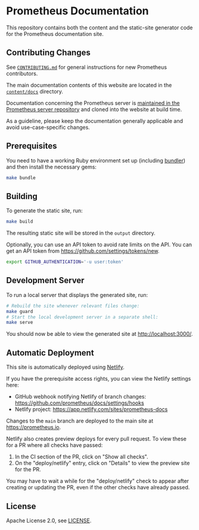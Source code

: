 # Prometheus Documentation

This repository contains both the content and the static-site generator code for the
Prometheus documentation site.

## Contributing Changes

See [`CONTRIBUTING.md`](CONTRIBUTING.md) for general instructions for new Prometheus contributors.

The main documentation contents of this website are located in the [`content/docs`](content/docs) directory.

Documentation concerning the Prometheus server is [maintained in the Prometheus server repository](https://github.com/prometheus/prometheus/tree/main/docs) and cloned into the website at build time.

As a guideline, please keep the documentation generally applicable and avoid use-case-specific changes.

## Prerequisites

You need to have a working Ruby environment set up (including [bundler](https://bundler.io/))
and then install the necessary gems:

```bash
make bundle
```

## Building

To generate the static site, run:

```bash
make build
```

The resulting static site will be stored in the `output` directory.

Optionally, you can use an API token to avoid rate limits on the API. You can get an API token from https://github.com/settings/tokens/new.
```bash
export GITHUB_AUTHENTICATION='-u user:token'
```

## Development Server

To run a local server that displays the generated site, run:

```bash
# Rebuild the site whenever relevant files change:
make guard
# Start the local development server in a separate shell:
make serve
```

You should now be able to view the generated site at
[http://localhost:3000/](http://localhost:3000).

## Automatic Deployment

This site is automatically deployed using [Netlify](https://www.netlify.com/).

If you have the prerequisite access rights, you can view the Netlify settings here:

* GitHub webhook notifying Netlify of branch changes: https://github.com/prometheus/docs/settings/hooks
* Netlify project: https://app.netlify.com/sites/prometheus-docs

Changes to the `main` branch are deployed to the main site at https://prometheus.io.

Netlify also creates preview deploys for every pull request. To view these for a PR where all checks have passed:

1. In the CI section of the PR, click on "Show all checks".
2. On the "deploy/netlify" entry, click on "Details" to view the preview site for the PR.

You may have to wait a while for the "deploy/netlify" check to appear after creating or updating the PR, even if the other checks have already passed.

## License

Apache License 2.0, see [LICENSE](LICENSE).
